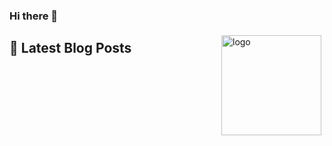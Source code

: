 ### Hi there 👋

<!--
**ShihaiLiu/ShihaiLiu** is a ✨ _special_ ✨ repository because its `README.md` (this file) appears on your GitHub profile.

Here are some ideas to get you started:

- 🔭 I’m currently working on ...
- 🌱 I’m currently learning ...
- 👯 I’m looking to collaborate on ...
- 🤔 I’m looking for help with ...
- 💬 Ask me about ...
- 📫 How to reach me: ...
- 😄 Pronouns: ...
- ⚡ Fun fact: ...
-->
<img src="https://github-readme-stats.vercel.app/api?username=ShihaiLiu&show_icons=true" alt="logo" height="160" align="right" style="margin: 5px; margin-bottom: 20px;" />

## 📕 Latest Blog Posts

<!-- BLOG-POST-LIST:START -->
<!-- BLOG-POST-LIST:END -->


